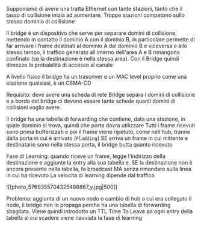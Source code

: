 Supponiamo di avere una tratta Ethernet con tante stazioni, tanto che il tasso di collisione inizia ad aumentare. Troppe stazioni competono sullo stesso dominio di collisione

Il bridge è un dispositivo che serve per separare domini di collisione, mettendo in contatto il dominio A con il dominio B, in particolare permette di far arrivare i frame destinati al dominio A dal dominio B e viceversa e allo stesso tempo, il traffico generato all interno dell'area A e B rimangono confinato (se la destinazione è nella stessa area).
Con il Bridge quindi dimezzo la probabilità di accesso al canale

A livello fisico il bridge ha un trascriver e un MAC level proprio come una stazione qualsiasi, è un CSMA-CD

Requisito: deve avere una scheda di rete
Bridge separa i domini di collisione e a bordo del bridge ci devono essere tante schede quanti domini di collisioni voglio avere 

Il bridge ha una tabella di forwarding che contiene, data una stazione, in quale dominio si trova, quindi che porta dovra utilizzare
Tutti i frame ricevuti sono prima bufferizzati e poi il frame viene ripetuto, come nell'hub, tranne dalla porta in cui è arrivato (`Fladding`)
SE arriva un frame in cui mittente e destinatario sono nella stessa porta, il bridge butta quanto ricevuto

Fase di Learning: quando riceve un frame, legge l'indirizzo della destinazione e aggiunte la entry alla sua tabella e, SE la destinazione non è ancora presente nella tabella, fa broadcast MA senza rimandare sulla linea in cui ha ricevuto 
La velocita di learning dipende dal traffico

![[photo_5769355704325488867_y.jpg|500]]

Problema: aggiunta di un nuovo nodo o cambio di hub a cui era collegato il nodo, il bridge non lo propaga perche ha una tabella di forwarding sbagliata. 
Viene quindi introdotto un TTL Time To Leave ad ogni entry della tabella al cui scadere viene riavviata la fase di learning 